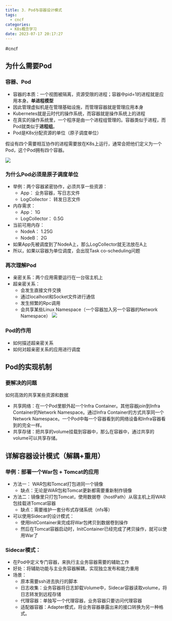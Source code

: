 ```yaml
---
title: 3. Pod与容器设计模式
tags:
  - cncf
categories:
  - K8s概念学习
date: 2023-07-17 20:17:27
---
```

#cncf 

## 为什么需要Pod

### 容器、Pod

+ 容器的本质：一个视图被隔离，资源受限的进程；容器中pid=1的进程就是应用本身。**单进程模型**
+ 因此管理虚拟机是在管理基础设施，而管理容器就是管理应用本身
+ Kubernetes就是云时代的操作系统，而容器就是操作系统上的进程
+ 在真实的操作系统里，一个程序是由一个进程组管理的。容器类似于进程，而Pod就类似于**进程组**。
+ Pod是K8s分配资源的单位（原子调度单位）

假设有四个需要相互协作的进程需要放在K8s上运行，通常会把他们定义为一个Pod，这个Pod拥有四个容器。

![](img/12.png)

### 为什么Pod必须是原子调度单位

+ 举例：两个容器紧密协作，必须共享一些资源：
  + App： 业务容器，写日志文件
  + LogCollector： 转发日志文件
+ 内存需求：
  + App： 1G
  + LogCollector： 0.5G
+ 当前可用内存：
  + NodeA： 1.25G
  + NodeB： 2G
+ 如果App先被调度到了NodeA上，那么LogCollector就无法放在A上
+ 所以，如果以容器为单位调度，会出现Task co-scheduling问题



### 再次理解Pod

+ 亲密关系：两个应用需要运行在一台宿主机上
+ 超亲密关系： 
  + 会发生直接文件交换
  + 通过localhost和Socket文件进行通信
  + 发生频繁的Rpc调用
  + 会共享某些Linux Namespace（一个容器加入另一个容器的Network Namespace）
![](img/22.png)

### Pod的作用

+ 如何描述超亲密关系
+ 如何对超亲密关系的应用进行调度

## Pod的实现机制

### 要解决的问题

如何高效的共享某些资源和数据

+ 共享网络：在一个Pod里额外起一个Infra Container。其他容器join到Infra Container的Network Namespace。通过Infra Container的方式共享同一个Network Namespace。一个Pod中每一个容器看到的网络设备和Infra容器看到的完全一样。
+ 共享存储：把共享的volume挂载到容器中，那么在容器中，通过共享的volume可以共享存储。

## 详解容器设计模式（解耦+重用）

### 举例：部署一个War包 + Tomcat的应用

+ 方法一： WAR包和Tomcat打包进同一个镜像
  + 缺点：无论是WAR包和Tomcat更新都需要重新制作镜像
+ 方法二：镜像里只打包Tomcat，使用数据卷（hostPath）从宿主机上将WAR包挂载进Tomcat容器
  + 缺点：需要维护一套分布式存储系统（nfs等）
+ 可以使用Sidecar的设计模式：
  + 使用InitContainer来完成将War包拷贝到数据卷到操作
  + 然后在Tomcat容器启动时，InitContainer已经完成了拷贝操作，就可以使用War了



### Sidecar模式：

+ 在Pod中定义专门容器，来执行主业务容器需要的辅助工作
+ 好处：将辅助功能与主业务容器解耦，实现独立发布和能力重用
+ 场景：
  + 原本需要ssh进去执行的脚本
  + 日志收集：业务容器将日志卸载Volume中，Sidecar容器读取volume，将日志转发到远程存储
  + 代理容器：单独写一个代理容器，业务容器只要访问代理容器
  + 适配器容器：Adapter模式，将业务容器暴露出来的接口转换为另一种格式。